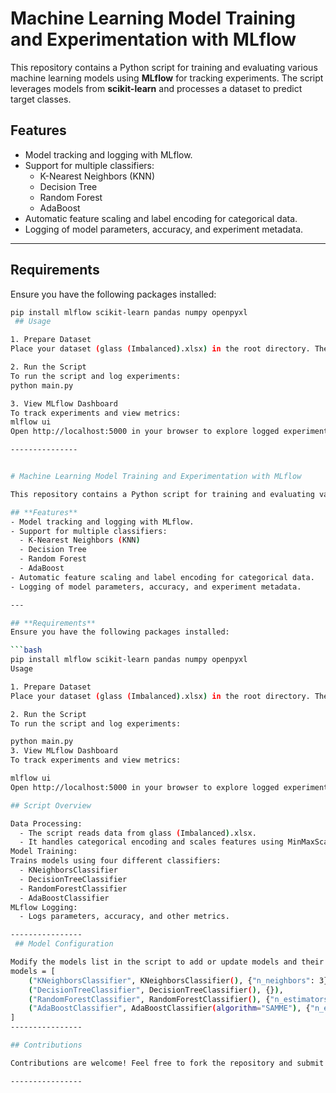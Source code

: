 # Machine Learning Model Training and Experimentation with MLflow  

This repository contains a Python script for training and evaluating various machine learning models using **MLflow** for tracking experiments. The script leverages models from **scikit-learn** and processes a dataset to predict target classes.  

## **Features**  
- Model tracking and logging with MLflow.  
- Support for multiple classifiers:  
  - K-Nearest Neighbors (KNN)  
  - Decision Tree  
  - Random Forest  
  - AdaBoost  
- Automatic feature scaling and label encoding for categorical data.  
- Logging of model parameters, accuracy, and experiment metadata.  

---

## **Requirements**  
Ensure you have the following packages installed:  

```bash  
pip install mlflow scikit-learn pandas numpy openpyxl
 ## Usage

1. Prepare Dataset
Place your dataset (glass (Imbalanced).xlsx) in the root directory. The dataset should have a column named Class as the target variable.

2. Run the Script
To run the script and log experiments:
python main.py  

3. View MLflow Dashboard
To track experiments and view metrics:
mlflow ui  
Open http://localhost:5000 in your browser to explore logged experiments.

---------------


# Machine Learning Model Training and Experimentation with MLflow  

This repository contains a Python script for training and evaluating various machine learning models using **MLflow** for tracking experiments. The script leverages models from **scikit-learn** and processes a dataset to predict target classes.  

## **Features**  
- Model tracking and logging with MLflow.  
- Support for multiple classifiers:  
  - K-Nearest Neighbors (KNN)  
  - Decision Tree  
  - Random Forest  
  - AdaBoost  
- Automatic feature scaling and label encoding for categorical data.  
- Logging of model parameters, accuracy, and experiment metadata.  

---

## **Requirements**  
Ensure you have the following packages installed:  

```bash  
pip install mlflow scikit-learn pandas numpy openpyxl
Usage

1. Prepare Dataset
Place your dataset (glass (Imbalanced).xlsx) in the root directory. The dataset should have a column named Class as the target variable.

2. Run the Script
To run the script and log experiments:

python main.py  
3. View MLflow Dashboard
To track experiments and view metrics:

mlflow ui  
Open http://localhost:5000 in your browser to explore logged experiments.

## Script Overview

Data Processing:
  - The script reads data from glass (Imbalanced).xlsx.
  - It handles categorical encoding and scales features using MinMaxScaler.
Model Training:
Trains models using four different classifiers:
  - KNeighborsClassifier
  - DecisionTreeClassifier
  - RandomForestClassifier
  - AdaBoostClassifier
MLflow Logging:
  - Logs parameters, accuracy, and other metrics.

----------------
 ## Model Configuration

Modify the models list in the script to add or update models and their hyperparameters:
models = [  
    ("KNeighborsClassifier", KNeighborsClassifier(), {"n_neighbors": 3}),  
    ("DecisionTreeClassifier", DecisionTreeClassifier(), {}),  
    ("RandomForestClassifier", RandomForestClassifier(), {"n_estimators": 27, "criterion": 'entropy'}),  
    ("AdaBoostClassifier", AdaBoostClassifier(algorithm="SAMME"), {"n_estimators": 50})  
]  
----------------

## Contributions

Contributions are welcome! Feel free to fork the repository and submit a pull request.

----------------

